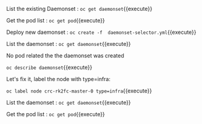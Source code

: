 
List the existing Daemonset :
`oc get daemonset`{{execute}}


Get the pod list :
`oc get pod`{{execute}}

Deploy new daemonset :
`oc create -f  daemonset-selector.yml`{{execute}}


List the daemonset :
`oc get daemonset`{{execute}}

No pod related the the daemonset was created


`oc describe daemonset`{{execute}}


Let's fix it, label the node with type=infra:


`oc label node crc-rk2fc-master-0 type=infra`{{execute}}

List the daemonset :
`oc get daemonset`{{execute}}

Get the pod list :
`oc get pod`{{execute}}
